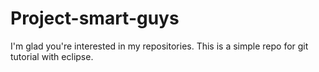 # Project-smart-guys
I'm glad you're interested in my repositories. This is a simple repo for git tutorial with eclipse.
